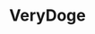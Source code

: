 ---
layout: showcase
title: "VeryDoge"
android: https://play.google.com/store/apps/details?id=com.netforza.verydoge
ios: https://itunes.apple.com/us/app/verydoge/id856371992?mt=8
flash: http://verydoge.net/
website: http://verydoge.net/
---